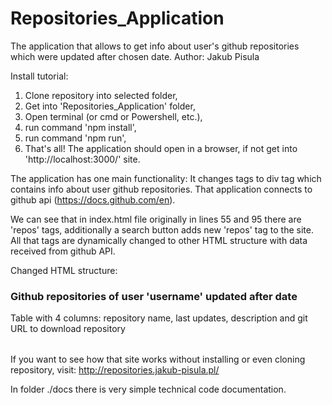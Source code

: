 # Repositories_Application
The application that allows to get info about user's github repositories which were updated after chosen date.
Author: Jakub Pisula

Install tutorial:
1. Clone repository into selected folder,
2. Get into 'Repositories_Application' folder,
3. Open terminal (or cmd or Powershell, etc.),
4. run command 'npm install',
5. run command 'npm run',
6. That's all! The application should open in a browser, if not get into 'http://localhost:3000/' site.

The application has one main functionality:
  It changes tags <repos data-user="username" data-update="date"> to div tag which contains info about user github repositories.
  That application connects to github api (https://docs.github.com/en).
  
We can see that in index.html file originally in lines 55 and 95 there are 'repos' tags,
  additionally a search button adds new 'repos' tag to the site. All that tags
  are dynamically changed to other HTML structure with data received from github API.
  
Changed HTML structure:
<div class="user-repos-result">
  <h3>
    Github repositories of user 'username' updated after date
  </h3>
  <table class="repos-table"> 
    Table with 4 columns: repository name, last updates, description and git URL to download repository
  </table>
</div>
  
If you want to see how that site works without installing or even cloning repository, visit:
http://repositories.jakub-pisula.pl/

In folder ./docs there is very simple technical code documentation.
